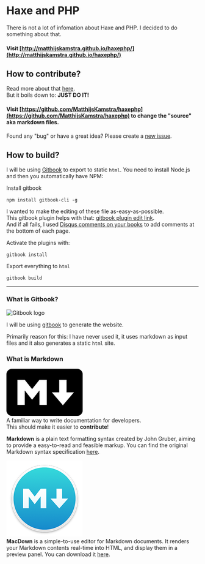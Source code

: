 # Haxe and PHP

There is not a lot of infomation about Haxe and PHP. I decided to do something about that.

#### Visit [http://matthijskamstra.github.io/haxephp/](http://matthijskamstra.github.io/haxephp/)


## How to contribute?

Read more about that [here](contribute.md).  
But it boils down to: **JUST DO IT!**

#### Visit [https://github.com/MatthijsKamstra/haxephp](https://github.com/MatthijsKamstra/haxephp) to change the "source" aka markdown files.

Found any "bug" or have a great idea? Please create a [new issue](https://github.com/MatthijsKamstra/haxephp/issues/new).



## How to build?

I will be using [Gitbook](https://github.com/GitbookIO/gitbook#how-to-use-it) to export to static `html`.
You need to install Node.js and then you automatically have NPM:

Install gitbook

```
npm install gitbook-cli -g
```

I wanted to make the editing of these file as-easy-as-possible.  
This gitbook plugin helps with that: [gitbook plugin edit link](https://www.npmjs.com/package/gitbook-plugin-edit-link).  
And if all fails, I used [Disqus comments on your books](https://github.com/GitbookIO/plugin-disqus) to add comments at the bottom of each page.

Activate the plugins with:

```
gitbook install
```

Export everything to `html`

```
gitbook build
```

----

### What is Gitbook?

![Gitbook logo](https://avatars0.githubusercontent.com/u/7111340?v=3&s=200)

I will be using [gitbook](https://github.com/GitbookIO/gitbook) to generate the website.

Primarily reason for this: I have never used it, it uses markdown as input files and it also generates a static `html` site.


### What is Markdown

![Markdown logo](img/markdown-logo-200.png)  
A familiar way to write documentation for developers.  
This should make it easier to **contribute**!

**Markdown** is a plain text formatting syntax created by John Gruber, aiming to provide a easy-to-read and feasible markup. You can find the original Markdown syntax specification [here](http://daringfireball.net/projects/markdown/syntax).


![MacDown logo](img/macdown-logo-200.png)  
**MacDown** is a simple-to-use editor for Markdown documents. It renders your Markdown contents real-time into HTML, and display them in a preview panel. You can download it [here](http://macdown.uranusjr.com/).



